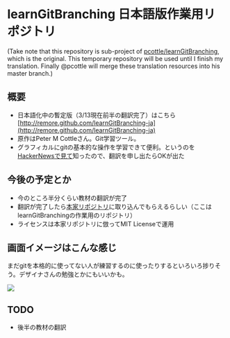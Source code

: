 # learnGitBranching 日本語版作業用リポジトリ
(Take note that this repository is sub-project of [pcottle/learnGitBranching](https://github.com/pcottle/learnGitBranching), which is the original. This temporary repository will be used until I finish my translation. Finally @pcottle will merge these translation resources into his master branch.)

## 概要
* 日本語化中の暫定版（3/13現在前半の翻訳完了）はこちら [http://remore.github.com/learnGitBranching-ja](http://remore.github.com/learnGitBranching-ja)
* 原作はPeter M Cottleさん。Git学習ツール。
* グラフィカルにgitの基本的な操作を学習できて便利。というのを[HackerNewsで見て](http://news.ycombinator.com/item?id=5232415)知ったので、翻訳を申し出たらOKが出た

## 今後の予定とか
* 今のところ半分くらい教材の翻訳が完了
* 翻訳が完了したら[本家リポジトリ](https://github.com/pcottle/learnGitBranching)に取り込んでもらえるらしい（ここはlearnGitBranchingの作業用のリポジトリ）
* ライセンスは本家リポジトリに倣ってMIT Licenseで運用

## 画面イメージはこんな感じ
まだgitを本格的に使ってない人が練習するのに使ったりするといろいろ捗りそう。デザイナさんの勉強とかにもいいかも。

<img src="https://raw.github.com/pcottle/learnGitBranching/master/assets/learnGitBranching.png"/>

## TODO
* 後半の教材の翻訳

